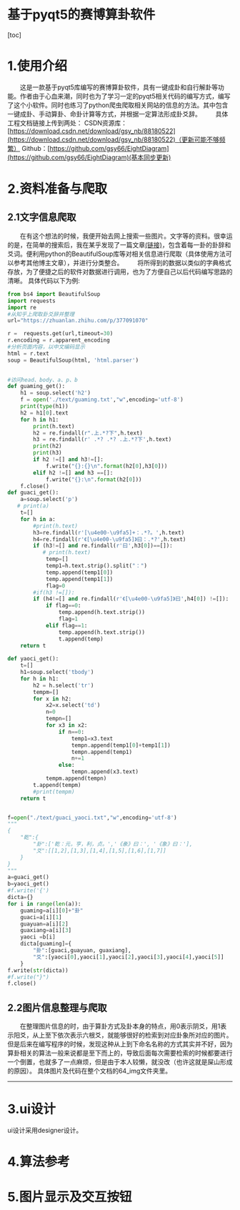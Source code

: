 基于pyqt5的赛博算卦软件
=======================
[toc]
# 1.使用介绍
&emsp;&emsp;这是一款基于pyqt5库编写的赛博算卦软件，具有一键成卦和自行解卦等功能。作者由于心血来潮，同时也为了学习一定的pyqt5相关代码的编写方式，编写了这个小软件。同时也练习了python爬虫爬取相关网站的信息的方法。其中包含一键成卦、手动算卦、命卦计算等方式，并根据一定算法形成卦爻辞。
&emsp;&emsp;具体工程文档链接上传到两处：
CSDN资源库：[https://download.csdn.net/download/gsy_nb/88180522](https://download.csdn.net/download/gsy_nb/88180522)（更新可能不够频繁）
Github：[https://github.com/gsy66/EightDiagram](https://github.com/gsy66/EightDiagram)(基本同步更新)

# 2.资料准备与爬取
## 2.1文字信息爬取
&emsp;&emsp;在有这个想法的时候，我便开始去网上搜索一些图片。文字等的资料。很幸运的是，在简单的搜索后，我在某乎发现了一篇文章[(链接)](https://zhuanlan.zhihu.com/p/377091070)，包含着每一卦的卦辞和爻词。便利用python的BeautifulSoup库等对相关信息进行爬取（具体使用方法可以参考其他博主文章），并进行分类整合。
&emsp;&emsp;将所得到的数据以类似的字典格式存放，为了便捷之后的软件对数据进行调用，也为了方便自己以后代码编写思路的清晰。
具体代码以下为例:
```python
from bs4 import BeautifulSoup
import requests
import re
#从知乎上爬取卦爻辞并整理
url="https://zhuanlan.zhihu.com/p/377091070"

r =  requests.get(url,timeout=30)
r.encoding = r.apparent_encoding      
#分析页面内容，以中文编码显示
html = r.text
soup = BeautifulSoup(html, 'html.parser') 
 

#访问head、body、a、p、b
def guaming_get():
    h1 = soup.select('h2')
    f = open('./text/guaming.txt',"w",encoding='utf-8')
    print(type(h1))
    h2 = h1[0].text
    for h in h1:
        print(h.text)
        h2 = re.findall(r".上.*?下",h.text)
        h3 = re.findall(r' .*? .*? .上.*?下',h.text)
        print(h2)
        print(h3)
        if h2 !=[] and h3!=[]:
            f.write("{}:{}\n".format(h2[0],h3[0]))
        elif h2 !=[] and h3 ==[]:
            f.write("{}:\n".format(h2[0])) 
    f.close()
def guaci_get():
    a=soup.select('p')
   # print(a)
    t=[]
    for h in a:
        #print(h.text)
        h3=re.findall(r'[\u4e00-\u9fa5]+：.*?。',h.text)
        h4=re.findall(r'《[\u4e00-\u9fa5]》曰：.*?',h.text)
        if (h3!=[] and re.findall(r'曰',h3[0])==[]):
           # print(h.text)
            temp=[]
            temp1=h.text.strip().split("：")
            temp.append(temp1[0])
            temp.append(temp1[1])
            flag=0
        #if(h3 !=[]):
        if (h4!=[] and re.findall(r'《[\u4e00-\u9fa5]》曰',h4[0]) !=[]):
            if flag==0:
                temp.append(h.text.strip())
                flag=1
            elif flag==1:
                temp.append(h.text.strip())
                t.append(temp)
    return t
       
def yaoci_get():
    t=[]
    h1=soup.select('tbody')
    for h in h1:
        h2 = h.select('tr')
        tempm=[]
        for x in h2:
            x2=x.select('td')
            n=0
            tempn=[]
            for x3 in x2:
                if n==0:
                    temp1=x3.text
                    tempn.append(temp1[0]+temp1[1])
                    tempn.append(temp1)
                    n+=1
                else:
                    tempn.append(x3.text)
            tempm.append(tempn)
        t.append(tempm)
        #print(tempm)
    return t


f=open("./text/guaci_yaoci.txt","w",encoding='utf-8')
"""
{
    "乾":{
        "卦":['乾：元，亨，利，贞。','《彖》曰：', '《象》曰：'],
        "爻":[[1,2],[1,3],[1,4],[1,5],[1,6],[1,7]]
    }
}
"""
a=guaci_get()
b=yaoci_get()
#f.write('{')
dicta={}
for i in range(len(a)):
    guaming=a[i][0]+"卦"
    guaci=a[i][1]
    guayuan=a[i][2]
    guaxiang=a[i][3]
    yaoci =b[i] 
    dicta[guaming]={
        "卦":[guaci,guayuan, guaxiang],
        "爻":[yaoci[0],yaoci[1],yaoci[2],yaoci[3],yaoci[4],yaoci[5]]
    }
f.write(str(dicta))
#f.write("}")
f.close()
```
## 2.2图片信息整理与爬取
&emsp;&emsp;在整理图片信息的时，由于算卦方式及卦本身的特点，用0表示阴爻，用1表示阳爻，从上至下依次表示六根爻，就能够很好的检索到对应卦象所对应的图片。但是后来在编写程序的时候，发现这种从上到下命名名称的方式其实并不好，因为算卦相关的算法一般来说都是至下而上的，导致后面每次需要检索的时候都要进行一个倒置，也就多了一点麻烦，但是由于本人较懒，就没改（也许这就是屎山形成的原因）。
具体图片及代码在整个文档的64_img文件夹里。
*****************
# 3.ui设计
ui设计采用designer设计。
# 4.算法参考
# 5.图片显示及交互按钮
